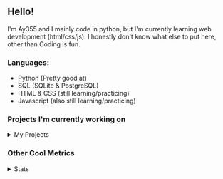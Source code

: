 ## Hello!


I'm Ay355 and I mainly code in python, but I'm currently learning web development (html/css/js). I honestly don't know what else to put here, other than Coding is fun.


### Languages:
 - Python (Pretty good at)
 - SQL (SQLite & PostgreSQL)
 - HTML & CSS (still learning/practicing)
 - Javascript (also still learning/practicing)

 
### Projects I'm currently working on

<details>
 <summary>My Projects</summary>
<br>
 
[Standle](https://discord.com/oauth2/authorize?client_id=810345494223781899&scope=bot&permissions=8)
 - A multipurpose discord bot for your discord server. Has useful and fun commands for you to mess around with. Made with [discord.py](https://www.github.com/Rapptz/discord.py).

[RoboAy355](https://github.com/Ay-355/RoboAy355)
 - A personal discord bot that I use for random things.

[Asyncdictionary](https://github.com/Ay-355/asyncdictionary)
 - An async wrapper for a dictionary API. See the README for more info.

 
That's pretty much it, other stuff is closed-source cause I'm spending most of my time learning.
 
</details>


### Other Cool Metrics


<details>
<summary>Stats</summary>
<br>
 
<a href="https://github.com/Ay-355">
 <img align="center" src="https://github-readme-stats.vercel.app/api?username=Ay-355&theme=tokyonight&show_icons=true&count_private=true&hide_border=true" />
</a><a href="https://github.com/Ay-355">
  <img align="center" src="https://github-readme-stats.vercel.app/api/top-langs/?username=Ay-355&hide=toml,yaml,cmake&layout=compact&langs_count=8&theme=tokyonight&hide_border=true" />
</a>

 
&nbsp; <!-- Space character to put some space between the different stat types. -->

 
<!--START_SECTION:waka-->
**🐱 My Github Data** 

> 🏆 311 Contributions in the Year 2021
 > 
> 📦 1.2 kB Used in Github's Storage 
 > 
> 🚫 Not Opted to Hire
 > 
> 📜 9 Public Repositories 
 > 
> 🔑 2 Private Repositories  
 > 
**I'm a Night 🦉** 

```text
🌞 Morning    4 commits      ░░░░░░░░░░░░░░░░░░░░░░░░░   2.08% 
🌆 Daytime    81 commits     ██████████░░░░░░░░░░░░░░░   42.19% 
🌃 Evening    99 commits     █████████████░░░░░░░░░░░░   51.56% 
🌙 Night      8 commits      █░░░░░░░░░░░░░░░░░░░░░░░░   4.17%

```
📅 **I'm Most Productive on Thursday** 

```text
Monday       30 commits     ████░░░░░░░░░░░░░░░░░░░░░   15.62% 
Tuesday      30 commits     ████░░░░░░░░░░░░░░░░░░░░░   15.62% 
Wednesday    19 commits     ██░░░░░░░░░░░░░░░░░░░░░░░   9.9% 
Thursday     31 commits     ████░░░░░░░░░░░░░░░░░░░░░   16.15% 
Friday       28 commits     ███░░░░░░░░░░░░░░░░░░░░░░   14.58% 
Saturday     31 commits     ████░░░░░░░░░░░░░░░░░░░░░   16.15% 
Sunday       23 commits     ███░░░░░░░░░░░░░░░░░░░░░░   11.98%

```


📊 **This Week I Spent My Time On** 

```text
⌚︎ Time Zone: America/Phoenix

💬 Programming Languages: 
Python                   12 hrs 45 mins      █████████████████████░░░░   84.45% 
HTML                     58 mins             █░░░░░░░░░░░░░░░░░░░░░░░░   6.47% 
Other                    34 mins             █░░░░░░░░░░░░░░░░░░░░░░░░   3.86% 
CSS                      27 mins             ░░░░░░░░░░░░░░░░░░░░░░░░░   2.99% 
C++                      14 mins             ░░░░░░░░░░░░░░░░░░░░░░░░░   1.56%

🔥 Editors: 
VS Code                  15 hrs 5 mins       █████████████████████████   100.0%

🐱‍💻 Projects: 
standle-bot              7 hrs 28 mins       ████████████░░░░░░░░░░░░░   49.55% 
RoboAy355                5 hrs 24 mins       █████████░░░░░░░░░░░░░░░░   35.76% 
learnweb                 1 hr 25 mins        ██░░░░░░░░░░░░░░░░░░░░░░░   9.48% 
grass                    36 mins             █░░░░░░░░░░░░░░░░░░░░░░░░   4.03% 
discord.py               10 mins             ░░░░░░░░░░░░░░░░░░░░░░░░░   1.17%

💻 Operating System: 
Windows                  15 hrs 5 mins       █████████████████████████   100.0%

```

**I Mostly Code in Python** 

```text
Python                   6 repos             ██████████████████░░░░░░░   75.0% 
HTML                     1 repo              ███░░░░░░░░░░░░░░░░░░░░░░   12.5% 
C++                      1 repo              ███░░░░░░░░░░░░░░░░░░░░░░   12.5%

```



 Last Updated on 24/06/2021
<!--END_SECTION:waka-->
</details>

